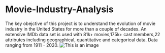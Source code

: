 # Movie-Industry-Analysis
The key obejctive of this project is to understand the evolution of movie industry in the United States for more than a couple of decades. An extensive IMDb data set is used with 81k+ movies,175k+ cast members,22 attributes including geographical, quantitative and categorical data. Data ranging from 1911 - 2020.
![This is an image](https://user-images.githubusercontent.com/86379450/161842241-981b8eb0-bd33-46f7-9744-4f4b77e22e81.png)

